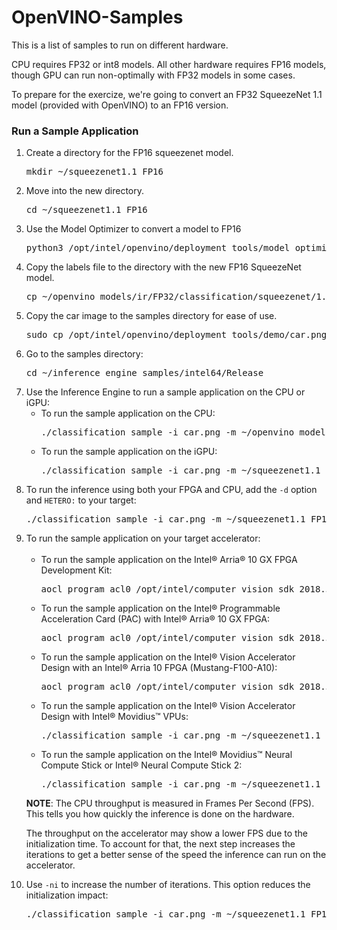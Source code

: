 # OpenVINO-Samples
This is a list of samples to run on different hardware.<br>

CPU requires FP32 or int8 models.  All other hardware requires FP16 models, though GPU can run non-optimally with FP32 models in some cases.

To prepare for the exercize, we're going to convert an FP32 SqueezeNet 1.1 model (provided with OpenVINO) to an FP16 version.


<h3>Run a Sample Application</h3>

<ol>
	<li>Create a directory for the FP16 squeezenet model.
		<pre class="brush:bash; class-name:dark;">mkdir ~/squeezenet1.1_FP16</pre>
	</li>
	<li>Move into the new directory.
		<pre class="brush:bash; class-name:dark;">cd ~/squeezenet1.1_FP16</pre>
	</li>
	<li>Use the Model Optimizer to convert a model to FP16
		<pre>python3 /opt/intel/openvino/deployment_tools/model_optimizer/mo.py --input_model ~/openvino_models/models/FP32/classification/squeezenet/1.1/caffe/squeezenet1.1.caffemodel --data_type FP16 --output_dir .</pre>
	</li>
	<li> Copy the labels file to the directory with the new FP16 SqueezeNet model.
		<pre>cp ~/openvino_models/ir/FP32/classification/squeezenet/1.1/caffe/squeezenet1.1.labels .</pre>
	</li>
	<li> Copy the car image to the samples directory for ease of use.
		<pre>sudo cp /opt/intel/openvino/deployment_tools/demo/car.png  ~/inference_engine_samples/intel64/Release</pre>
	</li>
	<li>Go to the samples directory:
		<pre class="brush:bash; class-name:dark;">cd ~/inference_engine_samples/intel64/Release</pre>
	</li>
	<li>Use the Inference Engine to run a sample application on the CPU or iGPU:
	<ul>
	<li> To run the sample application on the CPU:
		<pre class="brush:bash; class-name:dark;">./classification_sample -i car.png -m ~/openvino_models/ir/FP32/classification/squeezenet/1.1/caffe/squeezenet1.1.xml</pre>
	</li>
	<li>To run the sample application on the iGPU:
		<pre class="brush:bash; class-name:dark;">./classification_sample -i car.png -m ~/squeezenet1.1_FP16/squeezenet1.1.xml -d GPU</pre>
	</li>
	</ul>

<li>To run the inference using both your FPGA and CPU, add the <code>-d</code> option and <code>HETERO:</code> to your target:
		<pre class="brush:bash; class-name:dark;">./classification_sample -i car.png -m ~/squeezenet1.1_FP16/squeezenet1.1.xml -d HETERO:FPGA,CPU</pre>
		</li>

<li>To run the sample application on your target accelerator:
<br>
<br>		
<ul>
	<li> To run the sample application on the Intel® Arria® 10 GX FPGA Development Kit:
		<pre class="brush:bash; class-name:dark;">aocl program acl0 /opt/intel/computer_vision_sdk_2018.5.445/bitstreams/a10_devkit_bitstreams/5-0_A10DK_FP11_SqueezeNet.aocx</pre>
	</li>
	<li>To run the sample application on the Intel® Programmable Acceleration Card (PAC) with Intel® Arria® 10 GX FPGA:
		<pre class="brush:bash; class-name:dark;">aocl program acl0 /opt/intel/computer_vision_sdk_2018.5.445/bitstreams/a10_dcp_bitstreams/5-0_RC_FP11_SqueezeNet.aocx</pre>
	</li>
	<li>To run the sample application on the Intel® Vision Accelerator Design with an Intel® Arria 10 FPGA (Mustang-F100-A10):
		<pre class="brush:bash; class-name:dark;">aocl program acl0 /opt/intel/computer_vision_sdk_2018.5.445/bitstreams/a10_vision_design_bitstreams/5-0_PL1_FP11_SqueezeNet.aocx</pre>
	</li>
	<li>To run the sample application on the Intel® Vision Accelerator Design with Intel® Movidius™ VPUs:
		<pre class="brush:bash; class-name:dark;">./classification_sample -i car.png -m ~/squeezenet1.1_FP16/squeezenet1.1.xml -d HDDL</pre>
	</li>
	<li>To run the sample application on the Intel® Movidius™ Neural Compute Stick or Intel® Neural Compute Stick 2:
		<pre class="brush:bash; class-name:dark;">./classification_sample -i car.png -m ~/squeezenet1.1_FP16/squeezenet1.1.xml -d MYRIAD</pre>
	</li>
	</ul>

</li>
<p class="note"><strong>NOTE</strong>: The CPU throughput is measured in Frames Per Second (FPS). This tells you how quickly the inference is done on the hardware.</p>
<p>The throughput on the accelerator may show a lower FPS due to the initialization time. To account for that, the next step increases the iterations to get a better sense of the speed the inference can run on the accelerator.</p>
</li>
	<li>Use <code>-ni</code> to increase the number of iterations. This option reduces the initialization impact:
		<pre class="brush:bash; class-name:dark;">./classification_sample -i car.png -m ~/squeezenet1.1_FP16/squeezenet1.1.xml -d HETERO:FPGA,CPU -ni 100</pre>
	</li>

</ol>
